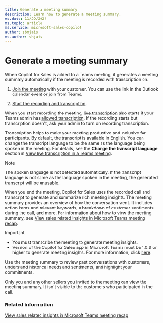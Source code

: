 ```yaml
---
title: Generate a meeting summary
description: Learn how to generate a meeting summary.
ms.date: 11/29/2024
ms.topic: article
ms.service: microsoft-sales-copilot
author: sbmjais
ms.author: shjais
---
```


# Generate a meeting summary

When Copilot for Sales is added to a Teams meeting, it generates a meeting summary automatically if the meeting is recorded with transcription on.

1. [Join the meeting](https://support.microsoft.com/office/join-a-meeting-in-teams-1613bb53-f3fa-431e-85a9-d6a91e3468c9) with your customer. You can use the link in the Outlook calendar event or join from Teams.

1. [Start the recording and transcription](https://support.microsoft.com/office/record-a-meeting-in-teams-34dfbe7f-b07d-4a27-b4c6-de62f1348c24).

When you start recording the meeting, [live transcription](https://support.microsoft.com/office/view-live-transcription-in-a-teams-meeting-dc1a8f23-2e20-4684-885e-2152e06a4a8b) also starts if your Teams admin has [allowed transcription](/microsoftteams/cloud-recording#turn-on-or-turn-off-recording-transcription). If the recording starts but transcription doesn't, ask your admin to turn on recording transcription.

Transcription helps to make your meeting productive and inclusive for participants. By default, the transcript is available in English. You can change the transcript language to be the same as the language being spoken in the meeting. For details, see the **Change the transcript language** section in [View live transcription in a Teams meeting](https://support.microsoft.com/office/view-live-transcription-in-a-teams-meeting-dc1a8f23-2e20-4684-885e-2152e06a4a8b).

> [!NOTE]
> The spoken language is not detected automatically. If the transcript language is not same as the language spoken in the meeting, the generated transcript will be unusable.

When you end the meeting, Copilot for Sales uses the recorded call and transcript to generate and summarize rich meeting insights. The meeting summary provides an overview of how the conversation went. It includes action items and relevant keywords, a breakdown of customer sentiments during the call, and more. For information about how to view the meeting summary, see [View sales related insights in Microsoft Teams meeting recap](view-meeting-summary-recap.md).

> [!IMPORTANT]
>
> - You must transcribe the meeting to generate meeting insights.  
> - Version of the Copilot for Sales app in Microsoft Teams must be 1.0.9 or higher to generate meeting insights. For more information, click [here](sales-copilot-faq.md#why-are-meeting-insights-not-getting-generated-even-if-meeting-is-transcribed).

Use the meeting summary to review past conversations with customers, understand historical needs and sentiments, and highlight your commitments.

Only you and any other sellers you invited to the meeting can view the meeting summary. It isn't visible to the customers who participated in the call.

### Related information

[View sales related insights in Microsoft Teams meeting recap](view-meeting-summary-recap.md)